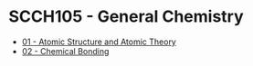 # SCCH105 - General Chemistry

* [01 - Atomic Structure and Atomic Theory](01%20-%20Atomic%20Structure%20and%20Atomic%20Theory.md)
* [02 - Chemical Bonding](02%20-%20Chemical%20Bonding.md)
